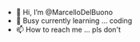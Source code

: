 - 👋 Hi, I’m @MarcelloDelBuono
- 🌱 Busy currently learning ... coding
- 📫 How to reach me ... pls don't

<!---
MarcelloDelBuono/MarcelloDelBuono is a ✨ special ✨ repository because its `README.md` (this file) appears on your GitHub profile.
You can click the Preview link to take a look at your changes.
--->
